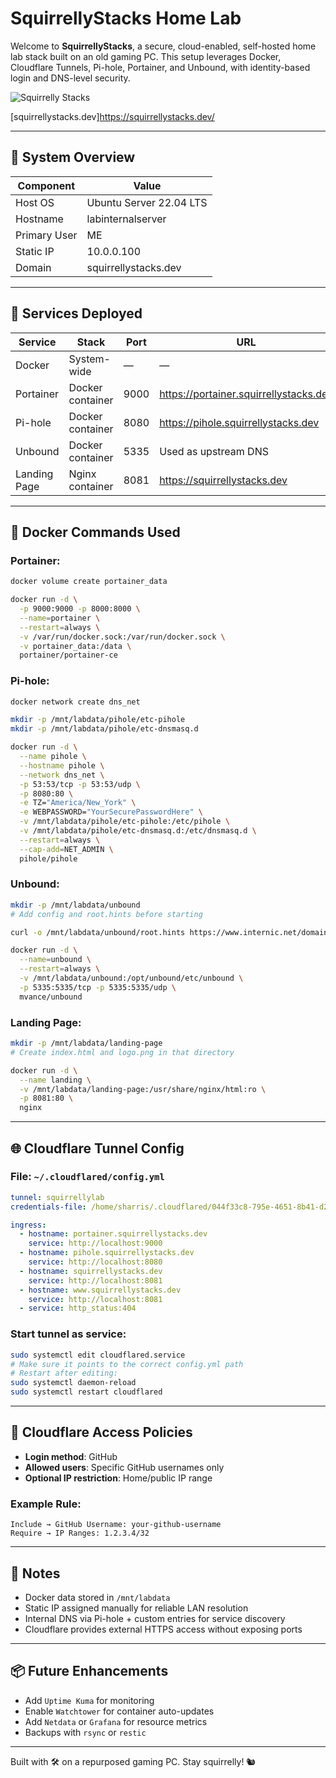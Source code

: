 # SquirrellyStacks Home Lab

Welcome to **SquirrellyStacks**, a secure, cloud-enabled, self-hosted home lab stack built on an old gaming PC. This setup leverages Docker, Cloudflare Tunnels, Pi-hole, Portainer, and Unbound, with identity-based login and DNS-level security.

![Squirrelly Stacks](https://github.com/shwag-wsu/squirrellystacks/logo.png)



[squirrellystacks.dev]https://squirrellystacks.dev/


---

## 🧾 System Overview

| Component       | Value                        |
|----------------|-------------------------------|
| Host OS        | Ubuntu Server 22.04 LTS       |
| Hostname       | labinternalserver             |
| Primary User   | ME                            |
| Static IP      | 10.0.0.100                    |
| Domain         | squirrellystacks.dev          |

---

## 🐳 Services Deployed

| Service     | Stack           | Port   | URL                                        |
|-------------|------------------|--------|---------------------------------------------|
| Docker      | System-wide      | —      | —                                           |
| Portainer   | Docker container | 9000   | https://portainer.squirrellystacks.dev      |
| Pi-hole     | Docker container | 8080   | https://pihole.squirrellystacks.dev         |
| Unbound     | Docker container | 5335   | Used as upstream DNS                       |
| Landing Page| Nginx container  | 8081   | https://squirrellystacks.dev                |

---

## 🐳 Docker Commands Used

### Portainer:
```bash
docker volume create portainer_data

docker run -d \
  -p 9000:9000 -p 8000:8000 \
  --name=portainer \
  --restart=always \
  -v /var/run/docker.sock:/var/run/docker.sock \
  -v portainer_data:/data \
  portainer/portainer-ce
```

### Pi-hole:
```bash
docker network create dns_net

mkdir -p /mnt/labdata/pihole/etc-pihole
mkdir -p /mnt/labdata/pihole/etc-dnsmasq.d

docker run -d \
  --name pihole \
  --hostname pihole \
  --network dns_net \
  -p 53:53/tcp -p 53:53/udp \
  -p 8080:80 \
  -e TZ="America/New_York" \
  -e WEBPASSWORD="YourSecurePasswordHere" \
  -v /mnt/labdata/pihole/etc-pihole:/etc/pihole \
  -v /mnt/labdata/pihole/etc-dnsmasq.d:/etc/dnsmasq.d \
  --restart=always \
  --cap-add=NET_ADMIN \
  pihole/pihole
```

### Unbound:
```bash
mkdir -p /mnt/labdata/unbound
# Add config and root.hints before starting

curl -o /mnt/labdata/unbound/root.hints https://www.internic.net/domain/named.root

docker run -d \
  --name=unbound \
  --restart=always \
  -v /mnt/labdata/unbound:/opt/unbound/etc/unbound \
  -p 5335:5335/tcp -p 5335:5335/udp \
  mvance/unbound
```

### Landing Page:
```bash
mkdir -p /mnt/labdata/landing-page
# Create index.html and logo.png in that directory

docker run -d \
  --name landing \
  -v /mnt/labdata/landing-page:/usr/share/nginx/html:ro \
  -p 8081:80 \
  nginx
```

---

## 🌐 Cloudflare Tunnel Config

### File: `~/.cloudflared/config.yml`
```yaml
tunnel: squirrellylab
credentials-file: /home/sharris/.cloudflared/044f33c8-795e-4651-8b41-d29e65d5c527.json

ingress:
  - hostname: portainer.squirrellystacks.dev
    service: http://localhost:9000
  - hostname: pihole.squirrellystacks.dev
    service: http://localhost:8080
  - hostname: squirrellystacks.dev
    service: http://localhost:8081
  - hostname: www.squirrellystacks.dev
    service: http://localhost:8081
  - service: http_status:404
```

### Start tunnel as service:
```bash
sudo systemctl edit cloudflared.service
# Make sure it points to the correct config.yml path
# Restart after editing:
sudo systemctl daemon-reload
sudo systemctl restart cloudflared
```

---

## 🔐 Cloudflare Access Policies

- **Login method**: GitHub
- **Allowed users**: Specific GitHub usernames only
- **Optional IP restriction**: Home/public IP range

### Example Rule:
```
Include → GitHub Username: your-github-username
Require → IP Ranges: 1.2.3.4/32
```

---

## 🧠 Notes

- Docker data stored in `/mnt/labdata`
- Static IP assigned manually for reliable LAN resolution
- Internal DNS via Pi-hole + custom entries for service discovery
- Cloudflare provides external HTTPS access without exposing ports

---

## 📦 Future Enhancements

- Add `Uptime Kuma` for monitoring
- Enable `Watchtower` for container auto-updates
- Add `Netdata` or `Grafana` for resource metrics
- Backups with `rsync` or `restic`

---

Built with 🛠️ on a repurposed gaming PC. Stay squirrelly! 🐿️
